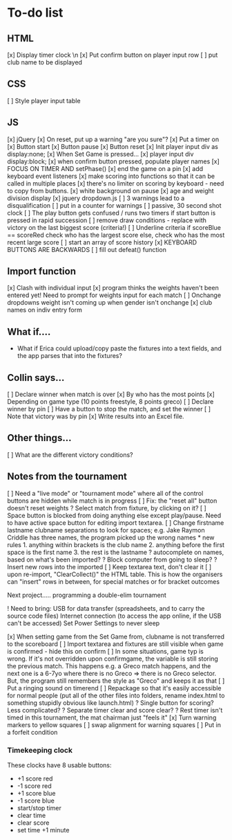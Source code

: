 # To-do list

## HTML
[x] Display timer clock \n
[x] Put confirm button on player input row
[ ] put club name to be displayed

## CSS
[ ] Style player input table

## JS
[x] jQuery
[x] On reset, put up a warning "are you sure"?
[x] Put a timer on
    [x] Button start
    [x] Button pause
    [x] Button reset
[x] Init player input div as display:none;
[x] When Set Game is pressed...
    [x] player input div display:block;
    [x] when confirm button pressed, populate player names 
[x] FOCUS ON TIMER AND setPhase()
    [x] end the game on a pin
[x] add keyboard event listeners
    [x] make scoring into functions so that it can be called in multiple places
    [x] there's no limiter on scoring by keyboard - need to copy from buttons.
[x] white background on pause
[x] age and weight division display
[x] jquery dropdown.js
[ ] 3 warnings lead to a disqualification
    [ ] put in a counter for warnings
[ ] passive, 30 second shot clock
[ ] The play button gets confused / runs two timers if start button is pressed in rapid succession
[ ] remove draw conditions - replace with victory on the last biggest score (criteria!)
    [ ] Underline criteria
        if scoreBlue == scoreRed
        check who has the largest score
        else, check who has the most recent large score
    [ ] start an array of score history
[x] KEYBOARD BUTTONS ARE BACKWARDS
[ ] fill out defeat() function

## Import function
[x] Clash with individual input
    [x] program thinks the weights haven't been entered yet! Need to prompt for weights input for each match
[ ] Onchange dropdowns weight isn't coming up when gender isn't onchange
[x] club names on indiv entry form

## What if....

- What if Erica could upload/copy paste the fixtures into a text fields, and the app parses that into the fixtures?

## Collin says...
[ ] Declare winner when match is over
    [x] By who has the most points
    [x] Depending on game type (10 points freestyle, 8 points greco)
[ ] Declare winner by pin
    [ ] Have a button to stop the match, and set the winner
    [ ] Note that victory was by pin
[x] Write results into an Excel file.



## Other things...

[ ] What are the different victory conditions?

## Notes from the tournament
[ ] Need a "live mode" or "tournament mode" where all of the control buttons are hidden while match is in progress
[ ] Fix: the "reset all" button doesn't reset weights
 ?  Select match from fixture, by clicking on it?
[ ] Space button is blocked from doing anything else except play/pause. Need to have active space button for editing import textarea.
[ ] Change firstname lastname clubname separations to look for spaces; e.g. Jake Raymon Criddle has three names, the program picked up the wrong names
    * new rules
        1. anything within brackets is the club name
        2. anything before the first space is the first name
        3. the rest is the lastname
 ?  autocomplete on names, based on what's been imported?
 ?  Block computer from going to sleep?
 ?  Insert new rows into the imported 
    [ ] Keep textarea text, don't clear it
    [ ] upon re-import, "ClearCollect()" the HTML table. This is how the organisers can "insert" rows in between, for special matches or for bracket outcomes


Next project..... programming a double-elim tournament

 !  Need to bring:
    USB for data transfer (spreadsheets, and to carry the source code files)
    Internet connection (to access the app online, if the USB can't be accessed)
    Set Power Settings to never sleep

[x] When setting game from the Set Game from, clubname is not transferred to the scoreboard
[ ] Import textarea and fixtures are still visible when game is confirmed - hide this on confirm
[ ] In some situations, game typ is wrong. If it's not overridden upon confirmgame, the variable is still storing the previous match. This happens e.g. a Greco match happens, and the next one is a 6-7yo where there is no Greco => there is no Greco selector. But, the program still remembers the style as "Greco" and keeps it as that
[ ] Put a ringing sound on timerend
[ ] Repackage so that it's easily accessible for normal people (put all of the other files into folders, rename index.html to something stupidly obvious like launch.html)
 ?  Single button for scoring? Less complicated?
 ?  Separate timer clear and score clear?
 ?  Rest timer isn't timed in this tournament, the mat chairman just "feels it"
[x] Turn warning markers to yellow squares
[ ] swap alignment for warning squares
[ ] Put in a forfeit condition

### Timekeeping clock
These clocks have 8 usable buttons:
* +1 score red
* -1 score red
* +1 score blue
* -1 score blue
* start/stop timer
* clear time
* clear score
* set time +1 minute
